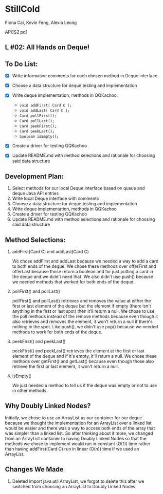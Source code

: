 # StillCold
Fiona Cai, Kevin Feng, Alexia Leong

APCS2 pd1
## L #02: All Hands on Deque!

## To Do List:
- [X] Write informative comments for each chosen method in Deque interface
- [X] Choose a data structure for deque testing and implementation
- [X] Write deque implementation, methods in QQKachoo:
     - ```void addFirst( Card C ); ```
     - ```void addLast( Card C ); ```
     - ```Card pollFirst(); ```
     - ```Card pollLast(); ```
     - ```Card peekFirst(); ```
     - ```Card peekLast(); ```
     - ```boolean isEmpty(); ```

- [X] Create a driver for testing QQKachoo
- [X] Update README.md with method selections and rationale for choosing said data structure

## Development Plan:
1. Select methods for our local Deque interface based on queue and deque Java API entries
2. Write local Deque interface with comments
3. Choose a data structure for deque testing and implementation
4. Write deque implementation, methods in QQKachoo
5. Create a driver for testing QQKachoo
6. Update README.md with method selections and rationale for choosing said data structure

## Method Selections:
1. addFirst(Card C) and addLast(Card C)

      We chose addFirst and addLast because we needed a way to add a card to both ends of the deque. We chose these methods over offerFirst and offerLast because those return a boolean and for just putting a card in the deque and we didn't need that. We also didn't use push() because we needed methods that worked for both ends of the deque.  
         
2. pollFirst() and pollLast()

      pollFirst() and pollLast() retrieves and removes the value at either the first or last element of the deque but the element if empty (there isn't anything in the first or last spot) then it'll return a null. We chose to use the poll methods instead of the remove methods because even though it also retrieves and removes the element, it won't return a null if there's nothing in the spot. Like push(), we didn't use pop() because we needed methods to work for both ends of the deque.
      
3. peekFirst() and peekLast()

      peekFirst() and peekLast() retrieves the element at the first or last element of the deque and if it's empty, it'll return a null. We chose these methods over getFirst() and getLast() because even though those also retrieve the first or last element, it won't return a null.
      
4. isEmpty()

      We just needed a method to tell us if the deque was empty or not to use in other methods.

## Why Doubly Linked Nodes?

   Initially, we chose to use an ArrayList as our container for our deque because we thought the implementation for an ArrayList over a linked list would be easier and there was a way to access both ends of the array that was simpler than a linked list. So after thinking about it more, we changed from an ArrayList container to having Doubly Linked Nodes so that the methods we chose to implement would run in constant (O(1)) time rather than having addFirst(Card C) run in linear (O(n)) time if we used an ArrayList.
   
## Changes We Made
1. Deleted import java.util.ArrayList, we forgot to delete this after we switched from choosing an ArrayList to Doubly Linked Nodes

